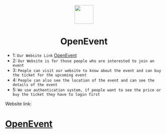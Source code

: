  <div align="center">
    <img height="60" src="/openevent.png">
    <h1> OpenEvent </h1>
 </div>
        
- 1: `Our Website Link` [OpenEvent](https://assignment-9-68bc4.web.app/)
- 2: `Our Website is for those people who are interested to join an event`
- 3: `People can visit our website to know about the event and can buy the ticket for the upcoming event`
- 4: `People can also see the location of the event and can see the details of the event`
- 5: `We use authentication system, if people want to see the price or buy the ticket they have to login first`




Website link: <h1>[OpenEvent](https://assignment-9-68bc4.web.app/)</h1>
